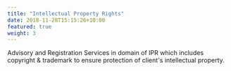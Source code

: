 ```yaml
---
title: "Intellectual Property Rights"
date: 2018-11-28T15:15:26+10:00
featured: true
weight: 3
---
```


Advisory and Registration Services in domain of IPR which includes copyright & trademark to ensure protection of client's intellectual property.

